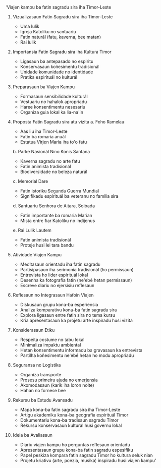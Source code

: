 'Viajen kampu ba fatin sagradu sira iha Timor-Leste

1. Vizualizasaun Fatin Sagradu sira iha Timor-Leste
   - Uma lulik
   - Igreja Katoliku no santuariu
   - Fatin naturál (fatu, kaverna, bee matan)
   - Rai lulik

2. Importansia Fatin Sagradu sira iha Kultura Timor
   - Ligasaun ba antepasado no espiritu
   - Konservasaun koñesimentu tradisionál
   - Unidade komunidade no identidade
   - Pratika espirituál no kulturál 

3. Preparasaun ba Viajen Kampu
   - Formasaun sensibilidade kulturál
   - Vestuariu no hahalok apropriadu
   - Haree konsentimentu nesesariu
   - Organiza guia lokal ka lia-na'in

4. Proposta Fatin Sagradu sira atu vizita
   a. Foho Ramelau
      - Aas liu iha Timor-Leste
      - Fatin ba romaria anuál
      - Estatua Virjen Maria iha to'o fatu
   
   b. Parke Nasionál Nino Konis Santana
      - Kaverna sagradu no arte fatu
      - Fatin animista tradisionál
      - Biodiversidade no beleza naturál

   c. Memorial Dare
      - Fatin istoriku Segunda Guerra Mundial
      - Signifikadu espirituál ba veteranu no familia sira

   d. Santuariu Senhora de Aitara, Soibada
      - Fatin importante ba romaria Marian
      - Mista entre fiar Katoliku no indijenus

   e. Rai Lulik Lautem
      - Fatin animista tradisionál
      - Proteje husi lei tara bandu

5. Atividade Viajen Kampu
   - Meditasaun orientadu iha fatin sagradu
   - Partisipasaun iha serimonia tradisionál (ho permissaun)
   - Entrevista ho lider espirituál lokal
   - Desenha ka fotografia fatin (ne'ebé hetan permissaun)
   - Escreve diariu no ejersisiu reflesaun

6. Reflesaun no Integrasaun Hafoin Viajen
   - Diskusaun grupu kona-ba esperiensia
   - Analiza komparativu kona-ba fatin sagradu sira
   - Explora ligasaun entre fatin sira no tema kursu
   - Kria apresentasaun ka projetu arte inspiradu husi vizita

7. Konsiderasaun Etiku
   - Respeita costume no tabu lokal
   - Minimaliza impaktu ambiental
   - Hetan konsentimentu informadu ba gravasaun ka entrevista
   - Partilha koñesimentu ne'ebé hetan ho modu apropriadu

8. Seguransa no Logistika
   - Organiza transporte
   - Prosesu primeiru ajuda no emerjensia
   - Akomodasaun (karik iha loron noite)
   - Hahan no fornese bee

9. Rekursu ba Estudu Avansadu
   - Mapa kona-ba fatin sagradu sira iha Timor-Leste
   - Artigu akademiku kona-ba geografia espirituál Timor
   - Dokumentariu kona-ba tradisaun sagradu Timor
   - Rekursu konservasaun kultural husi governu lokal

10. Ideia ba Avaliasaun
    - Diariu viajen kampu ho perguntas reflesaun orientadu
    - Apresentasaun grupu kona-ba fatin sagradu espesifiku
    - Papel peskiza kompara fatin sagradu Timor ho kultura seluk nian
    - Projetu kriativu (arte, poezia, musika) inspiradu husi viajen kampu'